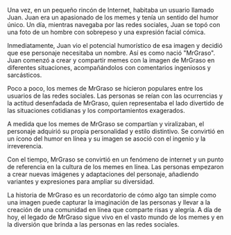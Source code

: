 Una vez, en un pequeño rincón de Internet, habitaba un usuario llamado Juan. Juan era un apasionado de los memes y tenía un sentido del humor único. Un día, mientras navegaba por las redes sociales, Juan se topó con una foto de un hombre con sobrepeso y una expresión facial cómica.

Inmediatamente, Juan vio el potencial humorístico de esa imagen y decidió que ese personaje necesitaba un nombre. Así es como nació "MrGraso". Juan comenzó a crear y compartir memes con la imagen de MrGraso en diferentes situaciones, acompañándolos con comentarios ingeniosos y sarcásticos.

Poco a poco, los memes de MrGraso se hicieron populares entre los usuarios de las redes sociales. Las personas se reían con las ocurrencias y la actitud desenfadada de MrGraso, quien representaba el lado divertido de las situaciones cotidianas y los comportamientos exagerados.

A medida que los memes de MrGraso se compartían y viralizaban, el personaje adquirió su propia personalidad y estilo distintivo. Se convirtió en un ícono del humor en línea y su imagen se asoció con el ingenio y la irreverencia.

Con el tiempo, MrGraso se convirtió en un fenómeno de internet y un punto de referencia en la cultura de los memes en línea. Las personas empezaron a crear nuevas imágenes y adaptaciones del personaje, añadiendo variantes y expresiones para ampliar su diversidad.

La historia de MrGraso es un recordatorio de cómo algo tan simple como una imagen puede capturar la imaginación de las personas y llevar a la creación de una comunidad en línea que comparte risas y alegría. A día de hoy, el legado de MrGraso sigue vivo en el vasto mundo de los memes y en la diversión que brinda a las personas en las redes sociales.